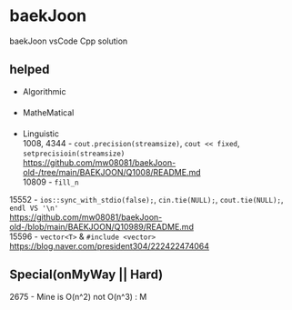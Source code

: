 # baekJoon
baekJoon vsCode Cpp solution

## helped
- Algorithmic   
　  
- MatheMatical  
  　
- Linguistic  
1008, 4344 - `cout.precision(streamsize)`, `cout << fixed`, `setprecisioin(streamsize)`  
https://github.com/mw08081/baekJoon-old-/tree/main/BAEKJOON/Q1008/README.md  
10809 - `fill_n`    

15552 - `ios::sync_with_stdio(false);`, `cin.tie(NULL);`, `cout.tie(NULL);`, ```endl VS '\n'```  
https://github.com/mw08081/baekJoon-old-/blob/main/BAEKJOON/Q10989/README.md  
15596 - `vector<T>` & `#include <vector>`    
https://blog.naver.com/president304/222422474064  


## Special(onMyWay || Hard)
2675 - Mine is O(n^2) not O(n^3) : M

